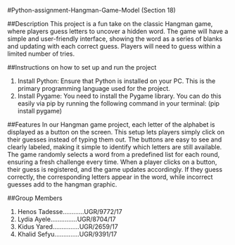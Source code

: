 #Python-assignment-Hangman-Game-Model (Section 18)

##Description
  This project is a fun take on the classic Hangman game, where players guess letters to uncover a hidden word. The game will have a simple and user-friendly            interface, showing the word as a series of blanks and updating with each correct guess. Players will need to guess within a limited number of tries.

##Instructions on how to set up and run the project
  1. Install Python: Ensure that Python is installed on your PC. This is the primary programming language used for the project.
  2. Install Pygame: You need to install the Pygame library. You can do this easily via pip by running the following command in your terminal: (pip install pygame)

##Features
  In our Hangman game project, each letter of the alphabet is displayed as a button on the screen. This setup lets players simply click on their guesses instead of      typing them out. The buttons are easy to see and clearly labeled, making it simple to identify which letters are still available. The game randomly selects a word     from a predefined list for each round, ensuring a fresh challenge every time. When a player clicks on a button, their guess is registered, and the game updates        accordingly. If they guess correctly, the corresponding letters appear in the word, while incorrect guesses add to the hangman graphic. 

##Group Members
  1. Henos Tadesse............UGR/9772/17
  2. Lydia Ayele...............UGR/8704/17
  3. Kidus Yared...............UGR/2659/17
  4. Khalid Sefyu..............UGR/9391/17
